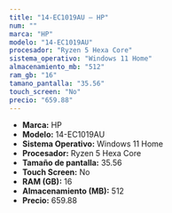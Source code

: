 ```yaml
---
title: "14-EC1019AU — HP"
num: ""
marca: "HP"
modelo: "14-EC1019AU"
procesador: "Ryzen 5 Hexa Core"
sistema_operativo: "Windows 11 Home"
almacenamiento_mb: "512"
ram_gb: "16"
tamano_pantalla: "35.56"
touch_screen: "No"
precio: "659.88"
---
```

<ul>
<li><strong>Marca:</strong> HP</li>
<li><strong>Modelo:</strong> 14-EC1019AU</li>
<li><strong>Sistema Operativo:</strong> Windows 11 Home</li>
<li><strong>Procesador:</strong> Ryzen 5 Hexa Core </li>
<li><strong>Tamaño de pantalla:</strong> 35.56</li>
<li><strong>Touch Screen:</strong> No</li>
<li><strong>RAM (GB):</strong> 16</li>
<li><strong>Almacenamiento (MB):</strong> 512</li>
<li><strong>Precio:</strong> 659.88</li>
</ul>